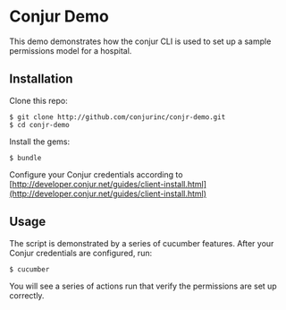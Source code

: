 # Conjur Demo

This demo demonstrates how the conjur CLI is used to set up a sample permissions model for a hospital. 

## Installation

Clone this repo:

    $ git clone http://github.com/conjurinc/conjr-demo.git
    $ cd conjr-demo

Install the gems:

    $ bundle

Configure your Conjur credentials according to [http://developer.conjur.net/guides/client-install.html](http://developer.conjur.net/guides/client-install.html)

## Usage

The script is demonstrated by a series of cucumber features. After your Conjur
credentials are configured, run:

    $ cucumber

You will see a series of actions run that verify the permissions are set up
correctly.
